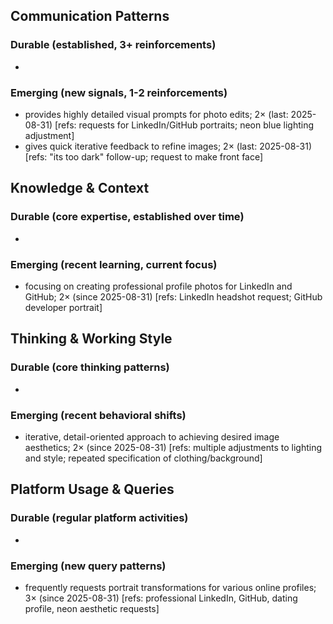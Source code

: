 ## Communication Patterns
### Durable (established, 3+ reinforcements)
- 

### Emerging (new signals, 1-2 reinforcements)
- provides highly detailed visual prompts for photo edits; 2× (last: 2025-08-31) [refs: requests for LinkedIn/GitHub portraits; neon blue lighting adjustment]
- gives quick iterative feedback to refine images; 2× (last: 2025-08-31) [refs: "its too dark" follow-up; request to make front face]

## Knowledge & Context
### Durable (core expertise, established over time)
-

### Emerging (recent learning, current focus)
- focusing on creating professional profile photos for LinkedIn and GitHub; 2× (since 2025-08-31) [refs: LinkedIn headshot request; GitHub developer portrait]

## Thinking & Working Style
### Durable (core thinking patterns)
-

### Emerging (recent behavioral shifts)
- iterative, detail-oriented approach to achieving desired image aesthetics; 2× (since 2025-08-31) [refs: multiple adjustments to lighting and style; repeated specification of clothing/background]

## Platform Usage & Queries
### Durable (regular platform activities)
-

### Emerging (new query patterns)
- frequently requests portrait transformations for various online profiles; 3× (since 2025-08-31) [refs: professional LinkedIn, GitHub, dating profile, neon aesthetic requests]
